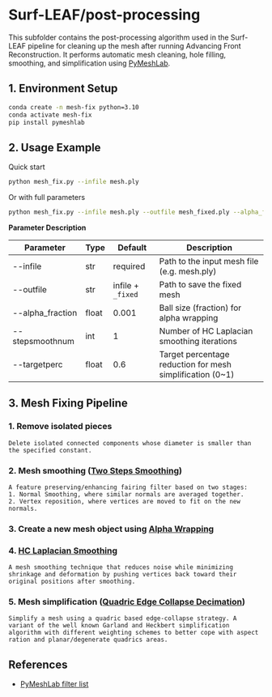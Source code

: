# Surf-LEAF/post-processing

This subfolder contains the post-processing algorithm used in the Surf-LEAF pipeline for cleaning up the mesh after running Advancing Front Reconstruction.
It performs automatic mesh cleaning, hole filling, smoothing, and simplification using [PyMeshLab](https://pymeshlab.readthedocs.io/en/latest/index.html).

## 1. Environment Setup
```bash
conda create -n mesh-fix python=3.10
conda activate mesh-fix
pip install pymeshlab
```

## 2. Usage Example
Quick start
```bash
python mesh_fix.py --infile mesh.ply
```
Or with full parameters
```bash
python mesh_fix.py --infile mesh.ply --outfile mesh_fixed.ply --alpha_fraction 0.002 --stepsmoothnum 3 --targetperc 0.5
```
**Parameter Description**

| Parameter         | Type   | Default           | Description                                                        |
|-------------------|--------|-------------------|--------------------------------------------------------------------|
| --infile          | str    | required          | Path to the input mesh file (e.g. mesh.ply)                        |
| --outfile         | str    | infile + `_fixed` | Path to save the fixed mesh                                        |
| --alpha_fraction  | float  | 0.001             | Ball size (fraction) for alpha wrapping                            |
| --stepsmoothnum   | int    | 1                 | Number of HC Laplacian smoothing iterations                        |
| --targetperc      | float  | 0.6               | Target percentage reduction for mesh simplification (0~1)          |

## 3. Mesh Fixing Pipeline
### 1. Remove isolated pieces
    Delete isolated connected components whose diameter is smaller than the specified constant.
### 2. Mesh smoothing ([Two Steps Smoothing](https://www.researchgate.net/publication/47861030_A_comparison_of_mesh_smoothing_methods))
    A feature preserving/enhancing fairing filter based on two stages:
    1. Normal Smoothing, where similar normals are averaged together.
    2. Vertex reposition, where vertices are moved to fit on the new normals.
### 3. Create a new mesh object using [Alpha Wrapping](https://doc.cgal.org/latest/Alpha_wrap_3/index.html#Chapter_3D_Alpha_wrapping)
### 4. [HC Laplacian Smoothing](https://onlinelibrary.wiley.com/doi/10.1111/1467-8659.00334)
    A mesh smoothing technique that reduces noise while minimizing shrinkage and deformation by pushing vertices back toward their original positions after smoothing.
### 5. Mesh simplification ([Quadric Edge Collapse Decimation](https://mgarland.org/files/papers/quadrics.pdf))
    Simplify a mesh using a quadric based edge-collapse strategy. A variant of the well known Garland and Heckbert simplification algorithm with different weighting schemes to better cope with aspect ration and planar/degenerate quadrics areas.

## References
* [PyMeshLab filter list](https://pymeshlab.readthedocs.io/en/latest/filter_list.html#filter-list)
